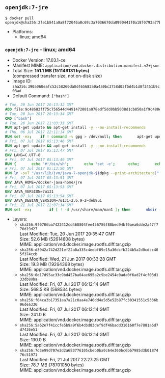 ## `openjdk:7-jre`

```console
$ docker pull openjdk@sha256:2fe1b841a0a8f72046a0c69c3a7036670da0990441f0a18f0793a77b8bfb1c27
```

-	Platforms:
	-	linux; amd64

### `openjdk:7-jre` - linux; amd64

-	Docker Version: 17.03.1-ce
-	Manifest MIME: `application/vnd.docker.distribution.manifest.v2+json`
-	Total Size: **151.1 MB (151149131 bytes)**  
	(compressed transfer size, not on-disk size)
-	Image ID: `sha256:390a060eafc52c58260da8d465683a0a4a9bc3758d03f5d4b1d0f3451b9c03ad`
-	Default Command: `["bash"]`

```dockerfile
# Tue, 20 Jun 2017 20:13:32 GMT
ADD file:9c48682ff75c756544d4491472081a078edf5dd0bb5038d1cb850a1f9c480e3e in / 
# Tue, 20 Jun 2017 20:13:34 GMT
CMD ["bash"]
# Tue, 20 Jun 2017 21:03:33 GMT
RUN apt-get update && apt-get install -y --no-install-recommends 		ca-certificates 		curl 		wget 	&& rm -rf /var/lib/apt/lists/*
# Thu, 06 Jul 2017 22:11:14 GMT
RUN set -ex; 	if ! command -v gpg > /dev/null; then 		apt-get update; 		apt-get install -y --no-install-recommends 			gnupg2 			dirmngr 		; 		rm -rf /var/lib/apt/lists/*; 	fi
# Fri, 07 Jul 2017 05:13:46 GMT
RUN apt-get update && apt-get install -y --no-install-recommends 		bzip2 		unzip 		xz-utils 	&& rm -rf /var/lib/apt/lists/*
# Fri, 07 Jul 2017 05:13:47 GMT
ENV LANG=C.UTF-8
# Fri, 07 Jul 2017 05:13:49 GMT
RUN { 		echo '#!/bin/sh'; 		echo 'set -e'; 		echo; 		echo 'dirname "$(dirname "$(readlink -f "$(which javac || which java)")")"'; 	} > /usr/local/bin/docker-java-home 	&& chmod +x /usr/local/bin/docker-java-home
# Fri, 07 Jul 2017 05:13:50 GMT
RUN ln -svT "/usr/lib/jvm/java-7-openjdk-$(dpkg --print-architecture)" /docker-java-home
# Fri, 07 Jul 2017 05:13:51 GMT
ENV JAVA_HOME=/docker-java-home/jre
# Fri, 07 Jul 2017 05:13:53 GMT
ENV JAVA_VERSION=7u131
# Fri, 07 Jul 2017 05:13:54 GMT
ENV JAVA_DEBIAN_VERSION=7u131-2.6.9-2~deb8u1
# Fri, 21 Jul 2017 22:07:34 GMT
RUN set -ex; 		if [ ! -d /usr/share/man/man1 ]; then 		mkdir -p /usr/share/man/man1; 	fi; 		apt-get update; 	apt-get install -y 		openjdk-7-jre-headless="$JAVA_DEBIAN_VERSION" 	; 	rm -rf /var/lib/apt/lists/*; 		[ "$(readlink -f "$JAVA_HOME")" = "$(docker-java-home)" ]; 		update-alternatives --get-selections | awk -v home="$(readlink -f "$JAVA_HOME")" 'index($3, home) == 1 { $2 = "manual"; print | "update-alternatives --set-selections" }'; 	update-alternatives --query java | grep -q 'Status: manual'
```

-	Layers:
	-	`sha256:9f0706ba7422412cd468804fee456786f88bed94bf9aea6dde2a47f770d19d27`  
		Last Modified: Tue, 20 Jun 2017 20:35:47 GMT  
		Size: 52.6 MB (52614808 bytes)  
		MIME: application/vnd.docker.image.rootfs.diff.tar.gzip
	-	`sha256:d3942a742d221ef22a0a335c4eebf09e15a36dcfb224b5a2d0cdcc405f374ccb`  
		Last Modified: Wed, 21 Jun 2017 00:33:28 GMT  
		Size: 19.3 MB (19264368 bytes)  
		MIME: application/vnd.docker.image.rootfs.diff.tar.gzip
	-	`sha256:0d17d95ac33c9bd457ba04ae695a2c9be2454e0ada0f6ad2f4cf03d133db88ba`  
		Last Modified: Fri, 07 Jul 2017 06:12:14 GMT  
		Size: 568.5 KB (568534 bytes)  
		MIME: application/vnd.docker.image.rootfs.diff.tar.gzip
	-	`sha256:f04ca3b17351aa7a21c0aa4e740dd4a5d5e52b87fc30341551c5336b96dea336`  
		Last Modified: Fri, 07 Jul 2017 06:12:14 GMT  
		Size: 241.0 B  
		MIME: application/vnd.docker.image.rootfs.diff.tar.gzip
	-	`sha256:5a62e7f41ccfe5b9a9f6b4dbd83def9df46badd316160f7e7881a6d7d7436e51`  
		Last Modified: Fri, 07 Jul 2017 06:12:14 GMT  
		Size: 130.0 B  
		MIME: application/vnd.docker.image.rootfs.diff.tar.gzip
	-	`sha256:7d3e99d707e2d2a683776105cbeb0ba0c64e360bc6bb7985d3b0187476c51971`  
		Last Modified: Fri, 21 Jul 2017 22:27:25 GMT  
		Size: 78.7 MB (78701050 bytes)  
		MIME: application/vnd.docker.image.rootfs.diff.tar.gzip
